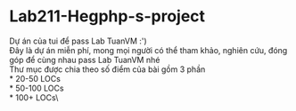 # Lab211-Hegphp-s-project
Dự án của tui để pass Lab TuanVM :')\
Đây là dự án miễn phí, mong mọi người có thể tham khảo, nghiên cứu, đóng góp để cùng nhau pass Lab TuanVM nhé\
Thư mục được chia theo số điểm của bài gồm 3 phần\
    * 20-50 LOCs\
    * 50-100 LOCs\
    * 100+ LOCs\
